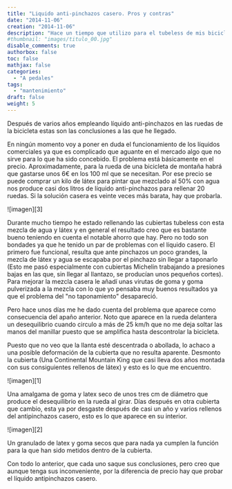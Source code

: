 ```yaml
---
title: "Liquido anti-pinchazos casero. Pros y contras"
date: "2014-11-06"
creation: "2014-11-06"
description: "Hace un tiempo que utilizo para el tubeless de mis bicicletas de montaña un líquido antipinchazos casero, aquí dejo mis experiencias..."
#thumbnail: "images/titulo_00.jpg"
disable_comments: true
authorbox: false
toc: false
mathjax: false
categories:
  - "A pedales"
tags:
  - "mantenimiento"
draft: false
weight: 5
---
```

Después de varios años empleando líquido anti-pinchazos en las ruedas de la bicicleta estas son las conclusiones a las que he llegado.

En ningún momento voy a poner en duda el funcionamiento de los líquidos comerciales ya que es complicado que aguante en el mercado algo que no sirve para lo que ha sido concebido. El problema está básicamente en el precio. Aproximadamente, para la rueda de una bicicleta de montaña habrá que gastarse unos 6€ en los 100 ml que se necesitan. Por ese precio se puede comprar un kilo de látex para pintar que mezclado al 50% con agua nos produce casi dos litros de líquido anti-pinchazos para rellenar 20 ruedas. Si la solución casera es veinte veces más barata, hay que probarla.

![imagen][3]

Durante mucho tiempo he estado rellenando las cubiertas tubeless con esta mezcla de agua y látex y en general el resultado creo que es bastante bueno teniendo en cuenta el notable ahorro que hay. Pero no todo son bondades ya que he tenido un par de problemas con el líquido casero. El primero fue funcional, resulta que ante pinchazos un poco grandes, la mezcla de látex y agua se escapaba por el pinchazo sin llegar a taponarlo (Esto me pasó especialmente con cubiertas Michelin trabajando a presiones bajas en las que, sin llegar al llantazo, se producían unos pequeños cortes). Para mejorar la mezcla casera le añadí unas virutas de goma y goma pulverizada a la mezcla con lo que yo pensaba muy buenos resultados ya que el problema del "no taponamiento" desapareció.

Pero hace unos días me he dado cuenta del problema que aparece como consecuencia del apaño anterior. Noto que aparece en la rueda delantera un desequilibrio cuando circulo a más de 25 km/h que no me deja soltar las manos del manillar puesto que se amplifica hasta descontrolar la bicicleta.

Puesto que no veo que la llanta esté descentrada o abollada, lo achaco a una posible deformación de la cubierta que no resulta aparente. Desmonto la cubierta (Una Continental Mountain King que casi lleva dos años montada con sus consiguientes rellenos de látex) y esto es lo que me encuentro.

![imagen][1]

Una amalgama de goma y latex seco de unos tres cm de diámetro que produce el desequilibrio en la rueda al girar. Días después en otra cubierta que cambio, esta ya por desgaste después de casi un año y varios rellenos del antipinchazos casero, esto es lo que aparece en su interior.

![imagen][2]

Un granulado de latex y goma secos que para nada ya cumplen la función para la que han sido metidos dentro de la cubierta.

Con todo lo anterior, que cada uno saque sus conclusiones, pero creo que aunque tenga sus inconveniente, por la diferencia de precio hay que probar el líquido antipinchazos casero.

[11]: /images/20140921_grumo_1.jpg
[12]: /images/20140921_grumo_2.jpg
[13]: /images/20140921_grumo_3.jpg

